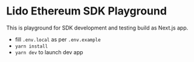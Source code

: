 # Lido Ethereum SDK Playground

This is playground for SDK development and testing build as Next.js app.

- fill `.env.local` as per `.env.example`
- `yarn install`
- `yarn dev` to launch dev app
